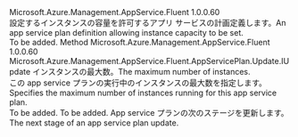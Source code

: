 <Type Name="IWithCapacity" FullName="Microsoft.Azure.Management.AppService.Fluent.AppServicePlan.Update.IWithCapacity">
  <TypeSignature Language="C#" Value="public interface IWithCapacity" />
  <TypeSignature Language="ILAsm" Value=".class public interface auto ansi abstract IWithCapacity" />
  <TypeSignature Language="DocId" Value="T:Microsoft.Azure.Management.AppService.Fluent.AppServicePlan.Update.IWithCapacity" />
  <TypeSignature Language="VB.NET" Value="Public Interface IWithCapacity" />
  <TypeSignature Language="F#" Value="type IWithCapacity = interface" />
  <AssemblyInfo>
    <AssemblyName>Microsoft.Azure.Management.AppService.Fluent</AssemblyName>
    <AssemblyVersion>1.0.0.60</AssemblyVersion>
  </AssemblyInfo>
  <Interfaces />
  <Docs>
    <summary>
            <span data-ttu-id="82fd9-101">設定するインスタンスの容量を許可するアプリ サービスの計画定義します。</span><span class="sxs-lookup"><span data-stu-id="82fd9-101">An app service plan definition allowing instance capacity to be set.</span></span>
            </summary>
    <remarks>To be added.</remarks>
  </Docs>
  <Members>
    <Member MemberName="WithCapacity">
      <MemberSignature Language="C#" Value="public Microsoft.Azure.Management.AppService.Fluent.AppServicePlan.Update.IUpdate WithCapacity (int capacity);" />
      <MemberSignature Language="ILAsm" Value=".method public hidebysig newslot virtual instance class Microsoft.Azure.Management.AppService.Fluent.AppServicePlan.Update.IUpdate WithCapacity(int32 capacity) cil managed" />
      <MemberSignature Language="DocId" Value="M:Microsoft.Azure.Management.AppService.Fluent.AppServicePlan.Update.IWithCapacity.WithCapacity(System.Int32)" />
      <MemberSignature Language="VB.NET" Value="Public Function WithCapacity (capacity As Integer) As IUpdate" />
      <MemberSignature Language="F#" Value="abstract member WithCapacity : int -&gt; Microsoft.Azure.Management.AppService.Fluent.AppServicePlan.Update.IUpdate" Usage="iWithCapacity.WithCapacity capacity" />
      <MemberType>Method</MemberType>
      <AssemblyInfo>
        <AssemblyName>Microsoft.Azure.Management.AppService.Fluent</AssemblyName>
        <AssemblyVersion>1.0.0.60</AssemblyVersion>
      </AssemblyInfo>
      <ReturnValue>
        <ReturnType>Microsoft.Azure.Management.AppService.Fluent.AppServicePlan.Update.IUpdate</ReturnType>
      </ReturnValue>
      <Parameters>
        <Parameter Name="capacity" Type="System.Int32" />
      </Parameters>
      <Docs>
        <param name="capacity"><span data-ttu-id="82fd9-102">インスタンスの最大数。</span><span class="sxs-lookup"><span data-stu-id="82fd9-102">The maximum number of instances.</span></span></param>
        <summary>
            <span data-ttu-id="82fd9-103">この app service プランの実行中のインスタンスの最大数を指定します。</span><span class="sxs-lookup"><span data-stu-id="82fd9-103">Specifies the maximum number of instances running for this app service plan.</span></span>
            </summary>
        <returns>To be added.</returns>
        <remarks>To be added.</remarks>
        <return><span data-ttu-id="82fd9-104">App service プランの次のステージを更新します。</span><span class="sxs-lookup"><span data-stu-id="82fd9-104">The next stage of an app service plan update.</span></span></return>
      </Docs>
    </Member>
  </Members>
</Type>